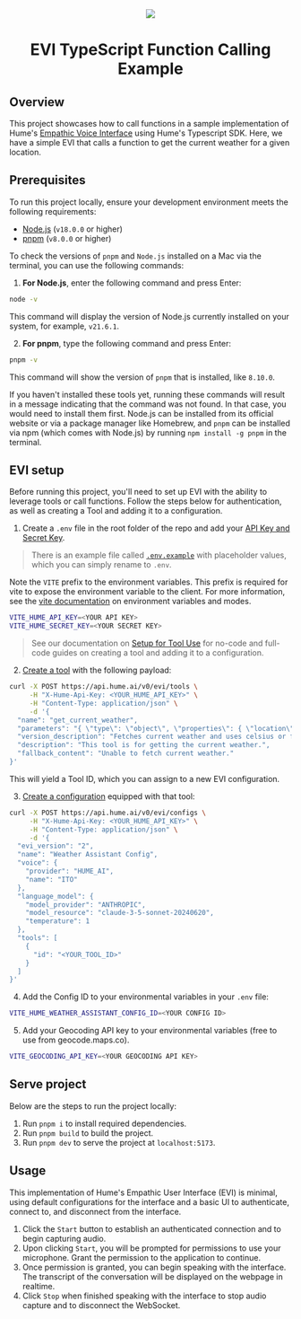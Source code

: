 <div align="center">
  <img src="https://storage.googleapis.com/hume-public-logos/hume/hume-banner.png">
  <h1>EVI TypeScript Function Calling Example</h1>
</div>

## Overview

This project showcases how to call functions in a sample implementation of Hume's [Empathic Voice Interface](https://hume.docs.buildwithfern.com/docs/empathic-voice-interface-evi/overview) using Hume's Typescript SDK. Here, we have a simple EVI that calls a function to get the current weather for a given location.

## Prerequisites

To run this project locally, ensure your development environment meets the following requirements:

- [Node.js](https://nodejs.org/en) (`v18.0.0` or higher)
- [pnpm](https://pnpm.io/installation) (`v8.0.0` or higher)

To check the versions of `pnpm` and `Node.js` installed on a Mac via the terminal, you can use the following commands:

1. **For Node.js**, enter the following command and press Enter:

```bash
node -v
```

This command will display the version of Node.js currently installed on your system, for example, `v21.6.1`.

2. **For pnpm**, type the following command and press Enter:

```bash
pnpm -v
```

This command will show the version of `pnpm` that is installed, like `8.10.0`.

If you haven't installed these tools yet, running these commands will result in a message indicating that the command was not found. In that case, you would need to install them first. Node.js can be installed from its official website or via a package manager like Homebrew, and `pnpm` can be installed via npm (which comes with Node.js) by running `npm install -g pnpm` in the terminal.

## EVI setup
Before running this project, you'll need to set up EVI with the ability to leverage tools or call functions. Follow the steps below for authentication, as well as creating a Tool and adding it to a configuration.

1. Create a `.env` file in the root folder of the repo and add your [API Key and Secret Key](https://dev.hume.ai/docs/introduction/api-key).

> There is an example file called [`.env.example`](https://github.com/HumeAI/hume-api-examples/blob/main/evi-typescript-function-calling/.env.example) with placeholder values, which you can simply rename to `.env`.

Note the `VITE` prefix to the environment variables. This prefix is required for vite to expose the environment variable to the client. For more information, see the [vite documentation](https://vitejs.dev/guide/env-and-mode) on environment variables and modes.

```sh
VITE_HUME_API_KEY=<YOUR API KEY>
VITE_HUME_SECRET_KEY=<YOUR SECRET KEY>
```

> See our documentation on [Setup for Tool Use](https://dev.hume.ai/docs/empathic-voice-interface-evi/tool-use#setup) for no-code and full-code guides on creating a tool and adding it to a configuration.

2. [Create a tool](https://dev.hume.ai/reference/empathic-voice-interface-evi/tools/create-tool) with the following payload:

```bash
curl -X POST https://api.hume.ai/v0/evi/tools \
     -H "X-Hume-Api-Key: <YOUR_HUME_API_KEY>" \
     -H "Content-Type: application/json" \
     -d '{
  "name": "get_current_weather",
  "parameters": "{ \"type\": \"object\", \"properties\": { \"location\": { \"type\": \"string\", \"description\": \"The city and state, e.g. San Francisco, CA\" }, \"format\": { \"type\": \"string\", \"enum\": [\"celsius\", \"fahrenheit\"], \"description\": \"The temperature unit to use. Infer this from the users location.\" } }, \"required\": [\"location\", \"format\"] }",
  "version_description": "Fetches current weather and uses celsius or fahrenheit based on location of user.",
  "description": "This tool is for getting the current weather.",
  "fallback_content": "Unable to fetch current weather."
}'
```

This will yield a Tool ID, which you can assign to a new EVI configuration.

3. [Create a configuration](https://dev.hume.ai/reference/empathic-voice-interface-evi/configs/create-config) equipped with that tool: 

```bash
curl -X POST https://api.hume.ai/v0/evi/configs \
     -H "X-Hume-Api-Key: <YOUR_HUME_API_KEY>" \
     -H "Content-Type: application/json" \
     -d '{
  "evi_version": "2",
  "name": "Weather Assistant Config",
  "voice": {
    "provider": "HUME_AI",
    "name": "ITO"
  },
  "language_model": {
    "model_provider": "ANTHROPIC",
    "model_resource": "claude-3-5-sonnet-20240620",
    "temperature": 1
  },
  "tools": [
    {
      "id": "<YOUR_TOOL_ID>"
    }
  ]
}'
```

4. Add the Config ID to your environmental variables in your `.env` file:
```bash
VITE_HUME_WEATHER_ASSISTANT_CONFIG_ID=<YOUR CONFIG ID>
```

5. Add your Geocoding API key to your environmental variables (free to use from geocode.maps.co).
```bash
VITE_GEOCODING_API_KEY=<YOUR GEOCODING API KEY>
```

## Serve project

Below are the steps to run the project locally:

1. Run `pnpm i` to install required dependencies.
2. Run `pnpm build` to build the project.
3. Run `pnpm dev` to serve the project at `localhost:5173`.

## Usage

This implementation of Hume's Empathic User Interface (EVI) is minimal, using default configurations for the interface and a basic UI to authenticate, connect to, and disconnect from the interface.

1. Click the `Start` button to establish an authenticated connection and to begin capturing audio.
2. Upon clicking `Start`, you will be prompted for permissions to use your microphone. Grant the permission to the application to continue.
3. Once permission is granted, you can begin speaking with the interface. The transcript of the conversation will be displayed on the webpage in realtime.
4. Click `Stop` when finished speaking with the interface to stop audio capture and to disconnect the WebSocket.
